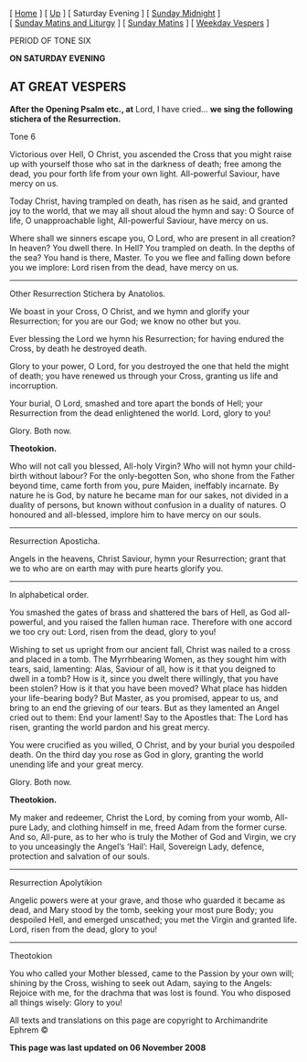 \[ [Home](index.md) \] \[ [Up](tone6.md) \] \[ Saturday Evening \] \[ [Sunday Midnight](sun6nc.md) \] \[ [Sunday Matins and Liturgy](sun6m.md) \] \[ [Sunday Matins](sunday_matins_2.md) \] \[ [Weekday Vespers](weekday_vespers7.md) \]

PERIOD OF TONE SIX

**ON SATURDAY EVENING**

AT GREAT VESPERS
----------------

**After the Opening Psalm etc., at** Lord, I have cried… **we sing the following stichera of the Resurrection.**

Tone 6

Victorious over Hell, O Christ, you ascended the Cross that you might raise up with yourself those who sat in the darkness of death; free among the dead, you pour forth life from your own light. All-powerful Saviour, have mercy on us.

Today Christ, having trampled on death, has risen as he said, and granted joy to the world, that we may all shout aloud the hymn and say: O Source of life, O unapproachable light, All-powerful Saviour, have mercy on us.

Where shall we sinners escape you, O Lord, who are present in all creation? In heaven? You dwell there. In Hell? You trampled on death. In the depths of the sea? You hand is there, Master. To you we flee and falling down before you we implore: Lord risen from the dead, have mercy on us.

****

Other Resurrection Stichera by Anatolios.

We boast in your Cross, O Christ, and we hymn and glorify your Resurrection; for you are our God; we know no other but you.

Ever blessing the Lord we hymn his Resurrection; for having endured the Cross, by death he destroyed death.

Glory to your power, O Lord, for you destroyed the one that held the might of death; you have renewed us through your Cross, granting us life and incorruption.

Your burial, O Lord, smashed and tore apart the bonds of Hell; your Resurrection from the dead enlightened the world. Lord, glory to you!

Glory. Both now.

**Theotokion.**

Who will not call you blessed, All-holy Virgin? Who will not hymn your child-birth without labour? For the only-begotten Son, who shone from the Father beyond time, came forth from you, pure Maiden, ineffably incarnate. By nature he is God, by nature he became man for our sakes, not divided in a duality of persons, but known without confusion in a duality of natures. O honoured and all-blessed, implore him to have mercy on our souls.

****

Resurrection Aposticha.

Angels in the heavens, Christ Saviour, hymn your Resurrection; grant that we to who are on earth may with pure hearts glorify you.

****

In alphabetical order.

You smashed the gates of brass and shattered the bars of Hell, as God all-powerful, and you raised the fallen human race. Therefore with one accord we too cry out: Lord, risen from the dead, glory to you!

Wishing to set us upright from our ancient fall, Christ was nailed to a cross and placed in a tomb. The Myrrhbearing Women, as they sought him with tears, said, lamenting: Alas, Saviour of all, how is it that you deigned to dwell in a tomb? How is it, since you dwelt there willingly, that you have been stolen? How is it that you have been moved? What place has hidden your life-bearing body? But Master, as you promised, appear to us, and bring to an end the grieving of our tears. But as they lamented an Angel cried out to them: End your lament! Say to the Apostles that: The Lord has risen, granting the world pardon and his great mercy.

You were crucified as you willed, O Christ, and by your burial you despoiled death. On the third day you rose as God in glory, granting the world unending life and your great mercy.

Glory. Both now.

**Theotokion.**

My maker and redeemer, Christ the Lord, by coming from your womb, All-pure Lady, and clothing himself in me, freed Adam from the former curse. And so, All-pure, as to her who is truly the Mother of God and Virgin, we cry to you unceasingly the Angel’s ‘Hail’: Hail, Sovereign Lady, defence, protection and salvation of our souls.

****

Resurrection Apolytikion

Angelic powers were at your grave, and those who guarded it became as dead, and Mary stood by the tomb, seeking your most pure Body; you despoiled Hell, and emerged unscathed; you met the Virgin and granted life. Lord, risen from the dead, glory to you!

****

Theotokion

You who called your Mother blessed, came to the Passion by your own will; shining by the Cross, wishing to seek out Adam, saying to the Angels: Rejoice with me, for the drachma that was lost is found. You who disposed all things wisely: Glory to you!

All texts and translations on this page are copyright to Archimandrite Ephrem ©

**This page was last updated on 06 November 2008**
